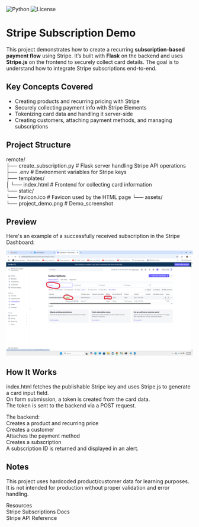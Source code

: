 ![Python](https://img.shields.io/badge/python-3.10%2B-blue)
![License](https://img.shields.io/badge/license-MIT-green)

# Stripe Subscription Demo

This project demonstrates how to create a recurring **subscription-based payment flow** using Stripe. It’s built with **Flask** on the backend and uses **Stripe.js** on the frontend to securely collect card details. The goal is to understand how to integrate Stripe subscriptions end-to-end.

##  Key Concepts Covered

- Creating products and recurring pricing with Stripe
- Securely collecting payment info with Stripe Elements
- Tokenizing card data and handling it server-side
- Creating customers, attaching payment methods, and managing subscriptions

##  Project Structure

remote/  
├── create_subscription.py # Flask server handling Stripe API operations  
├── .env # Environment variables for Stripe keys  
├── templates/  
│ └── index.html # Frontend for collecting card information  
└── static/      
    └── favicon.ico # Favicon used by the HTML page 
└── assets/      
    └── project_demo.png # Demo_screenshot  
    
## Preview  

Here's an example of a successfully received subscription in the Stripe Dashboard:  

![Subscription demo](assets/subscription_stripe.png)


## How It Works  

index.html fetches the publishable Stripe key and uses Stripe.js to generate a card input field.  
On form submission, a token is created from the card data.  
The token is sent to the backend via a POST request.  

The backend:  
Creates a product and recurring price  
Creates a customer  
Attaches the payment method  
Creates a subscription  
A subscription ID is returned and displayed in an alert.  

## Notes  
This project uses hardcoded product/customer data for learning purposes.  
It is not intended for production without proper validation and error handling.  

Resources    
Stripe Subscriptions Docs    
Stripe API Reference  
